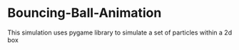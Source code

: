 # Bouncing-Ball-Animation
This simulation uses pygame library to simulate a set of particles within a 2d box  
